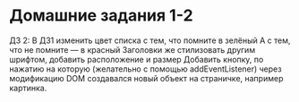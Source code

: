 # Домашние задания 1-2
ДЗ 2:
В ДЗ1 изменить цвет списка с тем, что помните в зелёный
А с тем, что не помните — в красный
Заголовки же стилизовать другим шрифтом, добавить расположение и размер
Добавить кнопку, по нажатию на которую (желательно с помощью addEventListener) через модификацию DOM создавался новый объект на страничке, например картинка.
